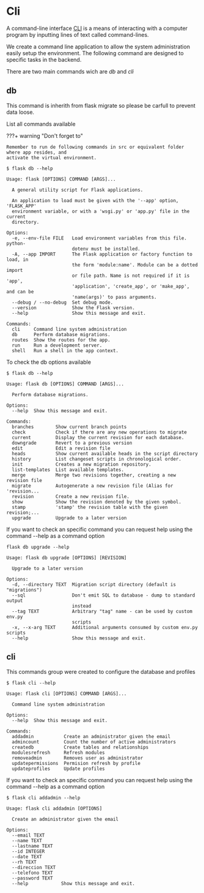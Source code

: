 # Cli

A command-line interface [CLI](https://en.wikipedia.org/wiki/Command-line_interface)
is a means of interacting with a computer program by inputting lines of text called command-lines.

We create a command line application to allow the system administration easily setup the
environment. The following command are designed to specific tasks in the backend.

There are two main commands wich are *db* and *cli*

## db

This command is inherith from flask migrate so please be carfull to prevent data loose.

List all commands available

???+ warning "Don't forget to"

    Remember to run de following commands in src or equivalent folder where app resides, and
    activate the virtual environment.

``` console
$ flask db --help

Usage: flask [OPTIONS] COMMAND [ARGS]...

  A general utility script for Flask applications.

  An application to load must be given with the '--app' option, 'FLASK_APP'
  environment variable, or with a 'wsgi.py' or 'app.py' file in the current
  directory.

Options:
  -e, --env-file FILE   Load environment variables from this file. python-
                        dotenv must be installed.
  -A, --app IMPORT      The Flask application or factory function to load, in
                        the form 'module:name'. Module can be a dotted import
                        or file path. Name is not required if it is 'app',
                        'application', 'create_app', or 'make_app', and can be
                        'name(args)' to pass arguments.
  --debug / --no-debug  Set debug mode.
  --version             Show the Flask version.
  --help                Show this message and exit.

Commands:
  cli     Command line system administration
  db      Perform database migrations.
  routes  Show the routes for the app.
  run     Run a development server.
  shell   Run a shell in the app context.

```

To check the db options available

```console
$ flask db --help

Usage: flask db [OPTIONS] COMMAND [ARGS]...

  Perform database migrations.

Options:
  --help  Show this message and exit.

Commands:
  branches        Show current branch points
  check           Check if there are any new operations to migrate
  current         Display the current revision for each database.
  downgrade       Revert to a previous version
  edit            Edit a revision file
  heads           Show current available heads in the script directory
  history         List changeset scripts in chronological order.
  init            Creates a new migration repository.
  list-templates  List available templates.
  merge           Merge two revisions together, creating a new revision file
  migrate         Autogenerate a new revision file (Alias for 'revision...
  revision        Create a new revision file.
  show            Show the revision denoted by the given symbol.
  stamp           'stamp' the revision table with the given revision;...
  upgrade         Upgrade to a later version
```

If you want to check an specific command you can request help using the command --help as a command option

```console
flask db upgrade --help

Usage: flask db upgrade [OPTIONS] [REVISION]

  Upgrade to a later version

Options:
  -d, --directory TEXT  Migration script directory (default is "migrations")
  --sql                 Don't emit SQL to database - dump to standard output
                        instead
  --tag TEXT            Arbitrary "tag" name - can be used by custom env.py
                        scripts
  -x, --x-arg TEXT      Additional arguments consumed by custom env.py scripts
  --help                Show this message and exit.
```

## cli

This commands group were created to configure the database and profiles

```console
$ flask cli --help

Usage: flask cli [OPTIONS] COMMAND [ARGS]...

  Command line system administration

Options:
  --help  Show this message and exit.

Commands:
  addadmin           Create an administrator given the email
  admincount         Count the number of active administrators
  createdb           Create tables and relationships
  modulesrefresh     Refresh modules
  removeadmin        Removes user as administrator
  updatepermissions  Permision refresh by profile
  updateprofiles     Update profiles
```
If you want to check an specific command you can request help using the command --help as a command option

```console
$ flask cli addadmin --help

Usage: flask cli addadmin [OPTIONS]

  Create an administrator given the email

Options:
  --email TEXT
  --name TEXT
  --lastname TEXT
  --id INTEGER
  --date TEXT
  --rh TEXT
  --direccion TEXT
  --telefono TEXT
  --password TEXT
  --help            Show this message and exit.
```
